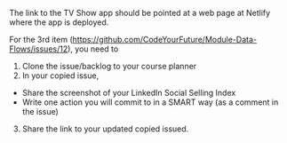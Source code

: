 The link to the TV Show app should be pointed at a web page at Netlify where the app is deployed.

For the 3rd item (https://github.com/CodeYourFuture/Module-Data-Flows/issues/12), you need to
1. Clone the issue/backlog to your course planner
2. In your copied issue,
  - Share the screenshot of your LinkedIn Social Selling Index
  - Write one action you will commit to in a SMART way (as a comment in the issue)
3. Share the link to your updated copied issued.
